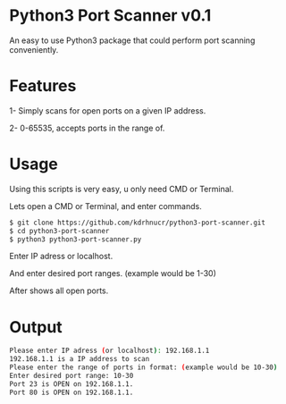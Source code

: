 # Python3 Port Scanner v0.1
An easy to use Python3 package that could perform port scanning conveniently.
# Features
1- Simply scans for open ports on a given IP address.

2- 0-65535, accepts ports in the range of.
# Usage
Using this scripts is very easy, u only need CMD or Terminal.

Lets open a CMD or Terminal, and enter commands.
```sh
$ git clone https://github.com/kdrhnucr/python3-port-scanner.git
$ cd python3-port-scanner
$ python3 python3-port-scanner.py
```
Enter IP adress or localhost.

And enter desired port ranges. (example would be 1-30)

After shows all open ports.
# Output
```sh
Please enter IP adress (or localhost): 192.168.1.1
192.168.1.1 is a IP address to scan
Please enter the range of ports in format: (example would be 10-30)
Enter desired port range: 10-30
Port 23 is OPEN on 192.168.1.1.
Port 80 is OPEN on 192.168.1.1.
```
